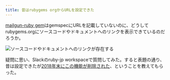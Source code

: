 ```yaml
---
title: 昔はrubygems orgからURLを設定できた
---
```

[mailgun-ruby gem](https://rubygems.org/gems/mailgun-ruby)はgemspecにURLを記載していないのに、どうしてrubygems.orgにソースコードやドキュメントへのリンクを表示できているのだろうか。

![](https://lh3.googleusercontent.com/64uKjl7aLSixVvkLzHnNc2WUivFq3OzonJompnRoMKpElp739v2yW1yZwmgeulAD4kl5yfyA6kMgYyyYCdPYxfp9_VHZWF6m2lexaszD2kva1vHNJW5-MTb4bh6Gkq1SG9ls7sN8Bxn0T5WEbTwX2_Zwm-k6l_CY-cYxPQdkhq0_Vs_U5dsw44pM "ソースコードやドキュメントへのリンクが存在する")

疑問に思い、Slackのruby-jp workspaceで質問してみた。すると表題の通り、昔は設定できたが[2018年末にこの機能が削除された](https://github.com/rubygems/rubygems.org/pull/1815)、ということを教えてもらった。

